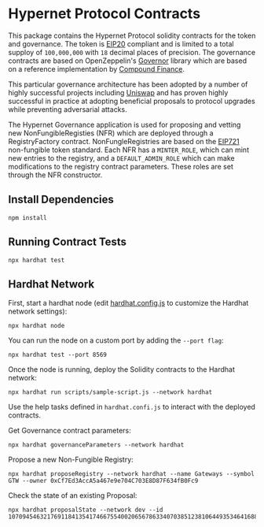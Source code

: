 # Hypernet Protocol Contracts

This package contains the Hypernet Protocol solidity contracts for the token and governance. The token is 
[EIP20](https://eips.ethereum.org/EIPS/eip-20) compliant and is limited to a total supploy of `100,000,000` 
with `18` decimal places of precision. The governance contracts are based on OpenZeppelin's 
[Governor](https://docs.openzeppelin.com/contracts/4.x/governance) library which are based on a reference 
implementation by [Compound Finance](https://compound.finance/docs/governance).

This particular governance architecture has been adopted by a number of highly successful projects including
[Uniswap](https://docs.uniswap.org/protocol/V2/concepts/governance/governance-reference) and has proven highly
successful in practice at adopting beneficial proposals to protocol upgrades while preventing adversarial attacks. 

The Hypernet Governance application is used for proposing and vetting new NonFungibleRegisties (NFR) which are deployed
through a RegistryFactory contract. NonFungleRegistries are based on the [EIP721](https://eips.ethereum.org/EIPS/eip-721) 
non-fungible token standard. Each NFR has a `MINTER_ROLE`, which can mint new entries to the registry, and a 
`DEFAULT_ADMIN_ROLE` which can make modifications to the registry contract parameters. These roles are set through the NFR 
constructor. 


## Install Dependencies

```shell
npm install
```

## Running Contract Tests

```shell
npx hardhat test
```

## Hardhat Network

First, start a hardhat node (edit [hardhat.config.js](https://hardhat.org/config/#networks-configuration) 
to customize the Hardhat network settings):

```shell
npx hardhat node
```

You can run the node on a custom port by adding the `--port flag`:

```shell
npx hardhat test --port 8569
```

Once the node is running, deploy the Solidity contracts to the Hardhat network:

```shell
npx hardhat run scripts/sample-script.js --network hardhat
```

Use the help tasks defined in `hardhat.confi.js` to interact with the deployed contracts.

Get Governance contract parameters:

```shell
npx hardhat governanceParameters --network hardhat
```

Propose a new Non-Fungible Registry:

```shell
npx hardhat proposeRegistry --network hardhat --name Gateways --symbol GTW --owner 0xCf7Ed3AccA5a467e9e704C703E8D87F634fB0Fc9
```

Check the state of an existing Proposal:

```shell
npx hardhat proposalState --network dev --id 107094546321769118413541746675540020656786334070385123810644935346416886474019
```
